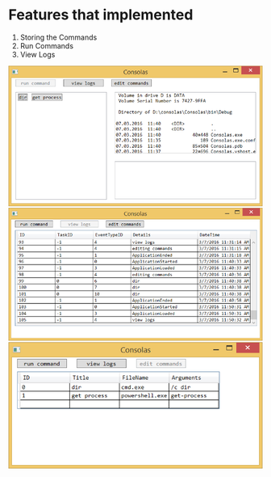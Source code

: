 ﻿# Features that implemented

1) Storing the Commands
2) Run Commands
3) View Logs

![consolas main screen](screen.png)
![consolas view logs](viewlogs.png)
![consolas edit screen](edit.png)
